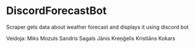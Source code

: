 # DiscordForecastBot
Scraper gets data about weather forecast and displays it using discord bot

Veidoja:
Miks Mozuls
Sandris Sagals
Jānis Kreņģelis
Kristiāns Kokars

